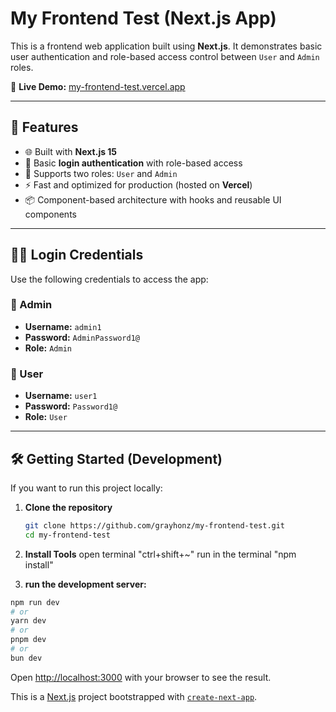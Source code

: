 # My Frontend Test (Next.js App)

This is a frontend web application built using **Next.js**. It demonstrates basic user authentication and role-based access control between `User` and `Admin` roles.

🔗 **Live Demo:** [my-frontend-test.vercel.app](http://my-frontend-test-5sfd.vercel.app)

---

## 🚀 Features

- 🌐 Built with **Next.js 15**
- 🔐 Basic **login authentication** with role-based access
- 👥 Supports two roles: `User` and `Admin`
- ⚡ Fast and optimized for production (hosted on **Vercel**)
- 📦 Component-based architecture with hooks and reusable UI components

---

## 🧑‍💻 Login Credentials

Use the following credentials to access the app:

### 🔸 Admin
- **Username:** `admin1`  
- **Password:** `AdminPassword1@`  
- **Role:** `Admin`

### 🔹 User
- **Username:** `user1`  
- **Password:** `Password1@`  
- **Role:** `User`

---

## 🛠️ Getting Started (Development)

If you want to run this project locally:

1. **Clone the repository**
   ```bash
   git clone https://github.com/grayhonz/my-frontend-test.git
   cd my-frontend-test

2. **Install Tools**
    open terminal "ctrl+shift+~"
    run in the terminal "npm install"

3. **run the development server:**

```bash
npm run dev
# or
yarn dev
# or
pnpm dev
# or
bun dev
```

Open [http://localhost:3000](http://localhost:3000) with your browser to see the result.


This is a [Next.js](https://nextjs.org) project bootstrapped with [`create-next-app`](https://nextjs.org/docs/app/api-reference/cli/create-next-app).